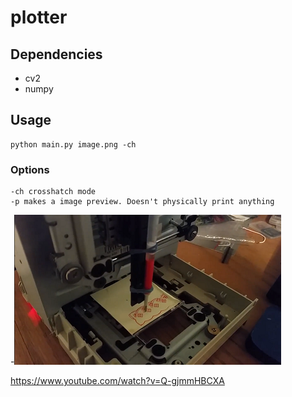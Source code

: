 # plotter
## Dependencies
* cv2
* numpy

## Usage
```
python main.py image.png -ch
```

### Options
```
-ch crosshatch mode
-p makes a image preview. Doesn't physically print anything
```
-![Plotter](./plotter.png)

https://www.youtube.com/watch?v=Q-gjmmHBCXA
